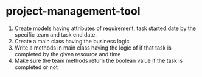 # project-management-tool

1) Create models having attributes of requirement, task started date by the specific team and task end date.
2) Create a main class having the business logic
3) Write a methods in main class having the logic of if that task is completed by the given resource and time
4) Make sure the team methods return the boolean value if the task is completed or not
